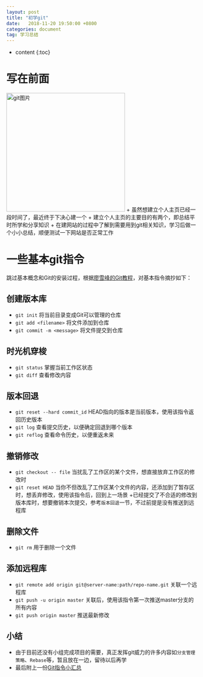 ```yaml
---
layout: post
title: "初学git"
date:   2018-11-20 19:50:00 +0800
categories: document
tag: 学习总结
---
```


* content
{:toc}


写在前面   
====================================
<img src="{{ '/styles/images/git.PNG' | prepend: site.baseurl }}" alt="git图片" width="310" />
+ 虽然想建立个人主页已经一段时间了，最近终于下决心建一个
+ 建立个人主页的主要目的有两个，即总结平时所学和分享知识
+ 在建网站的过程中了解到需要用到git相关知识，学习后做一个小小总结，顺便测试一下网站是否正常工作


一些基本git指令
====================================
跳过基本概念和Git的安装过程，根据[廖雪峰的Git教程](https://www.liaoxuefeng.com/wiki/0013739516305929606dd18361248578c67b8067c8c017b000)，对基本指令摘抄如下：


创建版本库
------------------------------------
+ `git init` 将当前目录变成Git可以管理的仓库
+ `git add <filename>`  将文件添加到仓库
+ `git commit -m <message>`  将文件提交到仓库



时光机穿梭
------------------------------------
+ `git status` 掌握当前工作区状态
+ `git diff` 查看修改内容



版本回退
------------------------------------
+ `git reset --hard commit_id`   HEAD指向的版本是当前版本，使用该指令返回历史版本
+ `git log` 查看提交历史，以便确定回退到哪个版本
+ `git reflog` 查看命令历史，以便重返未来


撤销修改
------------------------------------
+ `git checkout -- file` 当扰乱了工作区的某个文件，想直接放弃工作区的修改时
+ `git reset HEAD` <file> 当你不但改乱了工作区某个文件的内容，还添加到了暂存区时，想丢弃修改，使用该指令后，回到上一场景
+已经提交了不合适的修改到版本库时，想要撤销本次提交，参考`版本回退`一节，不过前提是没有推送到远程库


删除文件
------------------------------------
+ `git rm` 用于删除一个文件


添加远程库
------------------------------------
+ `git remote add origin git@server-name:path/repo-name.git` 关联一个远程库
+ `git push -u origin master` 关联后，使用该指令第一次推送master分支的所有内容
+ `git push origin master` 推送最新修改

小结
------------------------------------
+ 由于目前还没有小组完成项目的需要，真正发挥git威力的许多内容如`分支管理策略`、`Rebase`等，暂且放在一边，留待以后再学
+ 最后附上一份[Git指令小汇总](http://yukawax.cn/posts/git-cheatsheet.pdf)